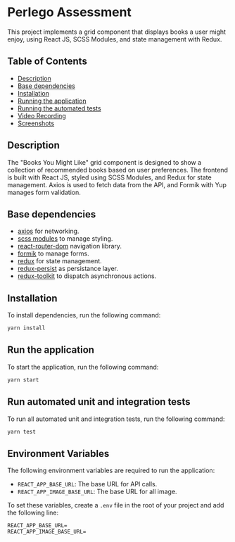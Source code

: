 # Perlego Assessment

This project implements a grid component that displays books a user might enjoy, using React JS, SCSS Modules, and state management with Redux.

## Table of Contents
- [Description](#description)
- [Base dependencies](#base-dependencies)
- [Installation](#installation)
- [Running the application](#run-the-application)
- [Running the automated tests](#run-automated-unit-and-integration-tests)
- [Video Recording](#video-recording)
- [Screenshots](#screenshots)

## Description
The "Books You Might Like" grid component is designed to show a collection of recommended books based on user preferences. The frontend is built with React JS, styled using SCSS Modules, and Redux for state management. Axios is used to fetch data from the API, and Formik with Yup manages form validation.

## Base dependencies

- [axios](https://github.com/axios/axios 'Axios') for networking.
- [scss modules](https://sass-lang.com/) to manage styling.
- [react-router-dom](https://reactrouter.com/en/main 'React Navigation') navigation library.
- [formik](https://formik.org/docs/overview) to manage forms.
- [redux](https://redux.js.org/ 'Redux') for state management.
- [redux-persist](https://github.com/rt2zz/redux-persist 'Redux Persist') as persistance layer.
- [redux-toolkit](https://github.com/gaearon/redux-thunk 'Redux Toolkit') to dispatch asynchronous actions.

## Installation
To install dependencies, run the following command:

```bash
yarn install
```

## Run the application
To start the application, run the following command:

```bash
yarn start
```

## Run automated unit and integration tests
To run all automated unit and integration tests, run the following command:

```bash
yarn test
```

## Environment Variables
The following environment variables are required to run the application:

- `REACT_APP_BASE_URL`: The base URL for API calls.
- `REACT_APP_IMAGE_BASE_URL`: The base URL for all image.

To set these variables, create a `.env` file in the root of your project and add the following line:

```plaintext
REACT_APP_BASE_URL=
REACT_APP_IMAGE_BASE_URL=
```

